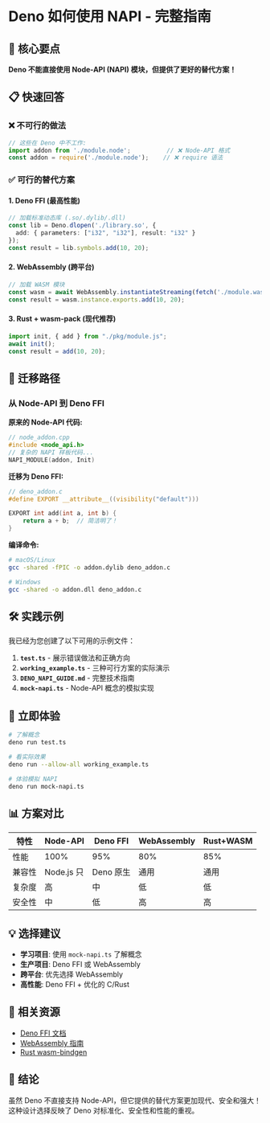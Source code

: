 # Deno 如何使用 NAPI - 完整指南

## 🎯 核心要点

**Deno 不能直接使用 Node-API (NAPI) 模块，但提供了更好的替代方案！**

## 📋 快速回答

### ❌ 不可行的做法
```typescript
// 这些在 Deno 中不工作:
import addon from './module.node';          // ❌ Node-API 格式
const addon = require('./module.node');    // ❌ require 语法
```

### ✅ 可行的替代方案

#### 1. Deno FFI (最高性能)
```typescript
// 加载标准动态库 (.so/.dylib/.dll)
const lib = Deno.dlopen('./library.so', {
  add: { parameters: ["i32", "i32"], result: "i32" }
});
const result = lib.symbols.add(10, 20);
```

#### 2. WebAssembly (跨平台)
```typescript
// 加载 WASM 模块
const wasm = await WebAssembly.instantiateStreaming(fetch('./module.wasm'));
const result = wasm.instance.exports.add(10, 20);
```

#### 3. Rust + wasm-pack (现代推荐)
```typescript
import init, { add } from "./pkg/module.js";
await init();
const result = add(10, 20);
```

## 🔄 迁移路径

### 从 Node-API 到 Deno FFI

**原来的 Node-API 代码:**
```cpp
// node_addon.cpp
#include <node_api.h>
// 复杂的 NAPI 样板代码...
NAPI_MODULE(addon, Init)
```

**迁移为 Deno FFI:**
```c
// deno_addon.c
#define EXPORT __attribute__((visibility("default")))

EXPORT int add(int a, int b) {
    return a + b;  // 简洁明了！
}
```

**编译命令:**
```bash
# macOS/Linux
gcc -shared -fPIC -o addon.dylib deno_addon.c

# Windows
gcc -shared -o addon.dll deno_addon.c
```

## 🛠️ 实践示例

我已经为您创建了以下可用的示例文件：

1. **`test.ts`** - 展示错误做法和正确方向
2. **`working_example.ts`** - 三种可行方案的实际演示
3. **`DENO_NAPI_GUIDE.md`** - 完整技术指南
4. **`mock-napi.ts`** - Node-API 概念的模拟实现

## 🚀 立即体验

```bash
# 了解概念
deno run test.ts

# 看实际效果
deno run --allow-all working_example.ts

# 体验模拟 NAPI
deno run mock-napi.ts
```

## 📊 方案对比

| 特性   | Node-API   | Deno FFI  | WebAssembly | Rust+WASM |
|--------|------------|-----------|-------------|-----------|
| 性能   | 100%       | 95%       | 80%         | 85%       |
| 兼容性 | Node.js 只 | Deno 原生 | 通用        | 通用      |
| 复杂度 | 高         | 中        | 低          | 低        |
| 安全性 | 中         | 低        | 高          | 高        |

## 💡 选择建议

- **学习项目**: 使用 `mock-napi.ts` 了解概念
- **生产项目**: Deno FFI 或 WebAssembly
- **跨平台**: 优先选择 WebAssembly
- **高性能**: Deno FFI + 优化的 C/Rust

## 🔗 相关资源

- [Deno FFI 文档](https://deno.land/manual/runtime/ffi_api)
- [WebAssembly 指南](https://webassembly.org/)
- [Rust wasm-bindgen](https://rustwasm.github.io/wasm-bindgen/)

## 🎉 结论

虽然 Deno 不直接支持 Node-API，但它提供的替代方案更加现代、安全和强大！这种设计选择反映了 Deno 对标准化、安全性和性能的重视。